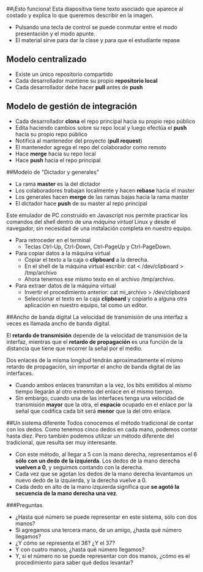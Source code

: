 








##¡Esto funciona!
Esta diapositiva tiene texto asociado que aparece al costado y explica lo que queremos describir en la imagen.

- Pulsando una tecla de control se puede conmutar entre el modo presentación y el modo apunte.
- El material sirve para dar la clase y para que el estudiante repase


## Modelo centralizado
* Existe un único repositorio compartido
* Cada desarrollador mantiene su propio **repositorio local**
* Cada desarrollador debe hacer **pull** antes de **push**


## Modelo de gestión de integración
* Cada desarrollador **clona** el repo principal hacia su propio repo público
* Edita haciendo cambios sobre su repo local y luego efectúa el **push** hacia su propio repo público
* Notifica al mantenedor del proyecto (**pull request**)
* El mantenedor agrega el repo del colaborador como remoto 
* Hace **merge** hacia su repo local
* Hace **push** hacia el repo principal


##Modelo de "Dictador y generales"
* La rama **master** es la del dictador
* Los colaboradores trabajan localmente y hacen **rebase** hacia el master
* Los generales hacen **merge** de las ramas bajas hacia la rama master
* El dictador hace **push** de su master al repo principal


Este emulador de PC construido en Javascript nos permite practicar los comandos del shell dentro de una *máquina virtual* Linux y desde el navegador, sin necesidad de 
una instalación completa en nuestro equipo.

* Para retroceder en el terminal
  - Teclas Ctrl-Up, Ctrl-Down, Ctrl-PageUp y Ctrl-PageDown.
* Para copiar datos a la máquina virtual
  - Copiar el texto a la caja o **clipboard** a la derecha.
  - En el shell de la máquina virtual escribir:
        cat < /dev/clipboard > /tmp/archivo
  - Ahora tenemos ese mismo texto en el archivo /tmp/archivo.
* Para extraer datos de la máquina virtual
  - Invertir el procedimiento anterior: 
        cat mi_archivo > /dev/clipboard
  - Seleccionar el texto en la caja **clipboard** y copiarlo a alguna otra aplicación en nuestro equipo, tal como un editor.










##Ancho de banda digital
La velocidad de transmisión de una interfaz a veces es llamada ancho de banda digital.

El **retardo de transmisión** depende de la velocidad de transmisión de la interfaz, mientras que el **retardo de propagación** es una función de la distancia que tiene que recorrer la señal por el medio.

Dos enlaces de la misma longitud tendrán aproximadamente el mismo retardo de propagación, sin importar el ancho de banda digital de las interfaces. 

* Cuando ambos enlaces transmitan a la vez, los bits emitidos al mismo tiempo llegarán al otro extremo del enlace en el mismo tiempo. 
* Sin embargo, cuando una de las interfaces tenga una velocidad de transmisión **mayor** que la otra, el **espacio** ocupado en el enlace por la señal que codifica cada bit será **menor** que la del otro enlace.


##Un sistema diferente
Todos conocemos el método tradicional de contar con los dedos. Como tenemos cinco dedos
en cada mano, podemos contar hasta diez. Pero también podemos utilizar un método diferente 
del tradicional, que resulta ser muy interesante. 

- Con este método, al llegar a 5 con la mano derecha, representamos el 6 **sólo con un dedo 
de la izquierda**. Los dedos de la mano derecha **vuelven a 0**, y seguimos contando
con la derecha. 
- Cada vez que se agotan los dedos de la mano derecha levantamos un nuevo dedo de la izquierda, y la derecha vuelve a 0.
- Cada dedo en alto de la mano izquierda significa que **se agotó la secuencia de la mano derecha una vez**.

###Preguntas
- ¿Hasta qué número se puede representar en este sistema, sólo con dos manos? 
- Si agregamos una tercera mano, de un amigo, ¿hasta qué número llegamos? 
- ¿Y cómo se representa el 36? ¿Y el 37?
- Y con cuatro manos, ¿hasta qué número llegamos? 
- Y, si el número no se puede representar con dos manos, ¿cómo es el procedimiento para saber qué dedos levantar?



